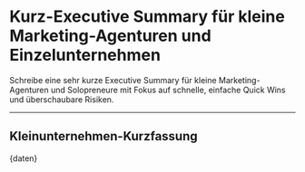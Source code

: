 # Kurz-Executive Summary für kleine Marketing-Agenturen und Einzelunternehmen

Schreibe eine sehr kurze Executive Summary für kleine Marketing-Agenturen und Solopreneure mit Fokus auf schnelle, einfache Quick Wins und überschaubare Risiken.

---

## Kleinunternehmen-Kurzfassung

{daten}
